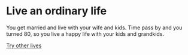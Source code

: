 # Live an ordinary life
You get married and live with your wife and kids. Time pass by and you turned 80, so you live a happy life with your kids and grandkids.

[Try other lives](../home.md)
